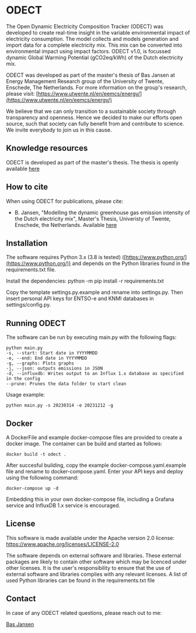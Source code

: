 # ODECT
The Open Dynamic Electricity Composition Tracker (ODECT) was developed to create real-time 
insight in the variable environmental impact of electricity consumption. The model collects and models generation and import data for a complete electricity mix. This mix can be converted into environmental impact using impact factors. ODECT v1.0, is focussed dynamic Global Warming Potential (gCO2eq/kWh) of the Dutch electricity mix.

ODECT was developed as part of the master's thesis of Bas Jansen at 
Energy Management Research group of the University of Twente, Enschede, The Netherlands. 
For more information on the group's research, please visit: 
[https://www.utwente.nl/en/eemcs/energy/](https://www.utwente.nl/en/eemcs/energy/)

We believe that we can only transition to a sustainable society through 
transparency and openness. Hence we decided to make our efforts open source, 
such that society can fully benefit from and contribute to science. 
We invite everybody to join us in this cause.

## Knowledge resources
ODECT is developed as part of the master's thesis. 
The thesis is openly available [here](https://essay.utwente.nl/96154/)

## How to cite
When using ODECT for publications, please cite:
-   B. Jansen, "Modelling the dynamic greenhouse gas emission intensity of the Dutch electricity mix", Master's Thesis, Univeristy of Twente, Enschede, the Netherlands. Available [here](https://essay.utwente.nl/96154/)

## Installation

The software requires Python 3.x (3.8 is tested)
([https://www.python.org/](https://www.python.org/)) and depends on the Python libraries 
found in the requirements.txt file.

Install the dependencies: python -m pip install -r requirements.txt

Copy the template settings.py.example and rename into settings.py. Then insert personal API keys for ENTSO-e and KNMI databases in settings/config.py.

## Running ODECT

The software can be run by executing main.py with the following flags:

```
python main.py
-s, --start: Start date in YYYYMMDD
-e, --end: End date in YYYYMMDD
-g, --graphs: Plots graphs
-j, --json: outputs emissions in JSON
-d, --influxdb: Writes output to an Influx 1.x database as specified in the config
--prune: Prunes the data folder to start clean
```

Usage example:
```
python main.py -s 20230314 -e 20231212 -g
```


## Docker

A DockerFile and example docker-compose files are provided to create a docker image. The container can be build and started as follows:
```
docker build -t odect .
```

After succesful building, copy the example docker-compose.yaml.example file and rename to docker-compose.yaml. Enter your API keys and deploy using the following command:

```
docker-compose up -d 
```
Embedding this in your own docker-compose file, including a Grafana service and InfluxDB 1.x service is encouraged.


## License

This software is made available under the Apache version 2.0 license: https://www.apache.org/licenses/LICENSE-2.0

The software depends on external software and libraries. 
These external packages are likely to contain other software 
which may be licenced under other licenses. 
It is the user's responsibility to ensure that the use of external software and libraries complies with any relevant licenses. A list of used Python libraries can be found in the requirements.txt file

## Contact
In case of any ODECT related questions, please reach out to me:

[Bas Jansen](https://www.linkedin.com/in/b-j-jansen/)
